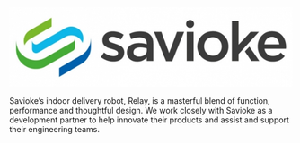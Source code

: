 
![Savioke logo ](/src/assets/images/partners/savioke_logo.jpg)

Savioke’s indoor delivery robot, Relay, is a masterful blend of function, performance and thoughtful design. We work closely with Savioke as a development partner to help innovate their products and assist and support their engineering teams.